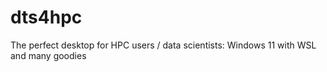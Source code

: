 # dts4hpc
The perfect desktop for HPC users / data scientists: Windows 11 with WSL and many goodies 
